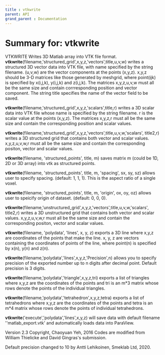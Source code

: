 ```yaml
---
title : vtkwrite
parent: API
grand_parent : Documentation
---
```

# Summary for: **vtkwrite**

VTKWRITE Writes 3D Matlab array into VTK file format.
**vtkwrite**(filename,'structured_grid',x,y,z,'vectors',title,u,v,w) writes
a structured 3D vector data into VTK file, with name specified by the string
filename. (u,v,w) are the vector components at the points (x,y,z). x,y,z
should be 3-D matrices like those generated by meshgrid, where
point(ijk) is specified by x(i,j,k), y(i,j,k) and z(i,j,k).
The matrices x,y,z,u,v,w must all be the same size and contain
corrresponding position and vector component. The string title specifies
the name of the vector field to be saved.

**vtkwrite**(filename,'structured_grid',x,y,z,'scalars',title,r) writes a 3D
scalar data into VTK file whose name is specified by the string
filename. r is the scalar value at the points (x,y,z). The matrices
x,y,z,r must all be the same size and contain the corresponding position
and scalar values.

**vtkwrite**(filename,'structured_grid',x,y,z,'vectors',title,u,v,w,'scalars',
title2,r) writes a 3D structured grid that contains both vector and scalar values.
x,y,z,u,v,w,r must all be the same size and contain the corresponding
positon, vector and scalar values.

**vtkwrite**(filename, 'structured_points', title, m) saves matrix m (could
be 1D, 2D or 3D array) into vtk as structured points.

**vtkwrite**(filename, 'structured_points', title, m, 'spacing', sx, sy, sz)
allows user to specify spacing. (default: 1, 1, 1). This is the aspect
ratio of a single voxel.

**vtkwrite**(filename, 'structured_points', title, m, 'origin', ox, oy, oz)
allows user to speicify origin of dataset. (default: 0, 0, 0).

**vtkwrite**(filename,'unstructured_grid',x,y,z,'vectors',title,u,v,w,'scalars',
title2,r) writes a 3D unstructured grid that contains both vector and scalar values.
x,y,z,u,v,w,r must all be the same size and contain the corresponding
positon, vector and scalar values.

**vtkwrite**(filename, 'polydata', 'lines', x, y, z) exports a 3D line where
x,y,z are coordinates of the points that make the line. x, y, z are
vectors containing the coordinates of points of the line, where point(n)
is specified by x(n), y(n) and z(n).

**vtkwrite**(filename,'polydata','lines',x,y,z,'Precision',n) allows you to
specify precision of the exported number up to n digits after decimal
point. Default precision is 3 digits.

**vtkwrite**(filename,'polydata','triangle',x,y,z,tri) exports a list of
triangles where x,y,z are the coordinates of the points and tri is an
m*3 matrix whose rows denote the points of the individual triangles.

**vtkwrite**(filename,'polydata','tetrahedron',x,y,z,tetra) exports a list
of tetrahedrons where x,y,z are the coordinates of the points
and tetra is an m*4 matrix whose rows denote the points of individual
tetrahedrons.

**vtkwrite**('execute','polydata','lines',x,y,z) will save data with default
filename ''matlab_export.vtk' and automatically loads data into
ParaView.

Version 2.3
Copyright, Chaoyuan Yeh, 2016
Codes are modified from William Thielicke and David Gingras's submission.

Default precision changed to 10 by Antti Lehikoinen, Smeklab Ltd, 2020.

